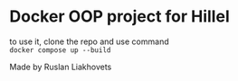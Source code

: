 # Docker OOP project for Hillel 

to use it, clone the repo and use command <br>
`docker compose up --build`

Made by Ruslan Liakhovets
